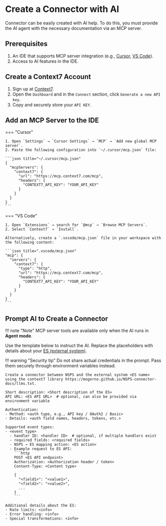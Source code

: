 # Create a Connector with AI

Connector can be easily created with AI help. To do this, you must provide the AI agent with the necessary documentation via an MCP server.

## Prerequisites

1. An IDE that supports MCP server integration (e.g., [Cursor][cursor], [VS Code][vs-code]).
2. Access to AI features in the IDE.

## Create a Context7 Account

1. Sign up at [Context7][context7].
2. Open the `Dashboard` and in the `Connect` section, click `Generate a new API key`.  
3. Copy and securely store your `API KEY`.

## Add an MCP Server to the IDE

=== "Cursor"

    1. Open `Settings` → `Cursor Settings` → `MCP` → `Add new global MCP server`.
    2. Paste the following configuration into `~/.cursor/mcp.json` file:

    ```json title="~/.cursor/mcp.json"
    {
      "mcpServers": {
        "context7": {
          "url": "https://mcp.context7.com/mcp",
          "headers": {
            "CONTEXT7_API_KEY": "YOUR_API_KEY"
          }
        }
      }
    }
    ```

=== "VS Code"

    1. Open `Extensions` → search for `@mcp` → `Browse MCP Servers`.
    2. Select `Context7` → `Install`.

    Alternatively, create a `.vscode/mcp.json` file in your workspace with the following content:

    ```json title=".vscode/mcp.json"
    "mcp": {
      "servers": {
        "context7": {
          "type": "http",
          "url": "https://mcp.context7.com/mcp",
          "headers": {
            "CONTEXT7_API_KEY": "YOUR_API_KEY"
          }
        }
      }
    }
    ```

## Prompt AI to Create a Connector

!!! note "Note"
    MCP server tools are available only when the AI runs in **Agent mode**.

Use the template below to instruct the AI. Replace the placeholders with details about your [ES (external system)][external-system].

!!! warning "Security tip"
    Do not share actual credentials in the prompt. Pass them securely through environment variables instead.

```prompt title="Prompt template"
Create a connector between NSPS and the external system <ES name> using the context7 library https://mogorno.github.io/NSPS-connector-docs/llms.txt.

Short description: <Short description of the ES>
API URL: <ES API URL>  # optional, can also be provided via environment variable

Authentication:
- Method: <auth type, e.g., API key / OAuth2 / Basic>
- Details: <auth field names, headers, tokens, etc.>

Supported event types:
- <event type>
  - handler ID: <handler ID>  # optional, if multiple handlers exist
  - required fields: <required fields>
  - NSPS → ES mapping action: <ES action>
  - Example request to ES API:
    ```http
    POST <ES API endpoint>
    Authorization: <Authorization header / token>
    Content-Type: <Content type>

    {
      "<field1>": "<value1>",
      "<field2>": "<value2>",
      ...
    }
    ```

Additional details about the ES:
- Rate limits: <info>
- Error handling: <info>
- Special transformations: <info>
```

<!-- References -->
[cursor]: https://cursor.com/download
[vs-code]: https://code.visualstudio.com/download
[context7]: https://context7.com/

[external-system]: NSPS/nsps-overview.md#external-network-system